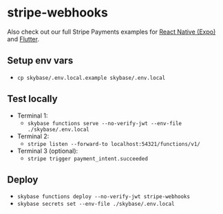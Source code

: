 # stripe-webhooks

Also check out our full Stripe Payments examples for [React Native (Expo)](https://github.com/skybase-community/expo-stripe-payments-with-skybase-functions) and [Flutter](https://github.com/skybase-community/flutter-stripe-payments-with-skybase-functions).

## Setup env vars

- `cp skybase/.env.local.example skybase/.env.local`

## Test locally

- Terminal 1:
  - `skybase functions serve --no-verify-jwt --env-file ./skybase/.env.local`
- Terminal 2:
  - `stripe listen --forward-to localhost:54321/functions/v1/`
- Terminal 3 (optional):
  - `stripe trigger payment_intent.succeeded`

## Deploy

- `skybase functions deploy --no-verify-jwt stripe-webhooks`
- `skybase secrets set --env-file ./skybase/.env.local`
